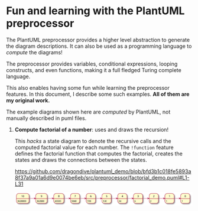 # Fun and learning with the PlantUML preprocessor

The PlantUML preprocessor provides a higher level abstraction to generate the diagram
descriptions. It can also be used as a programming language to _compute_ the diagrams!

The preprocessor provides variables, conditional expressions, looping constructs, and
even functions, making it a full fledged Turing complete language.

This also enables having some fun while learning the preprocessor features. In this
document, I describe some such examples. **All of them are my original work.**

The example diagrams shown here are _computed_ by PlantUML, not manually described in
puml files.

1. **Compute factorial of a number**: uses and draws the recursion!

   This _hacks_ a state diagram to denote the recursive calls and the computed
   factorial value for each number. The `!function` feature defines the factorial
   function that computes the factorial, creates the states and draws the connections
   between the states.

   https://github.com/dragondive/plantuml_demo/blob/bfd3b1c018fe5893a8f37a9a01a6d9e0074be6eb/src/preprocessor/factorial_demo.puml#L1-L31

   ![State Diagram hack showing factorial computation](diagrams/factorial_demo.svg)

